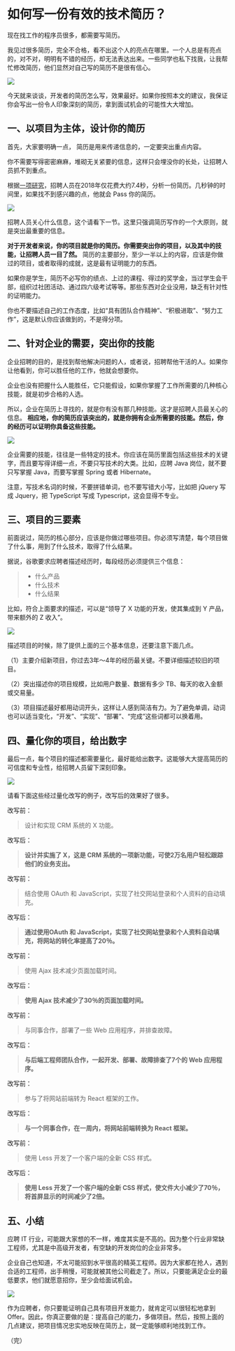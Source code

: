 # 如何写一份有效的技术简历？

现在找工作的程序员很多，都需要写简历。

我见过很多简历，完全不合格，看不出这个人的亮点在哪里。一个人总是有亮点的，对不对，明明有不错的经历，却无法表达出来。一些同学也私下找我，让我帮忙修改简历，他们显然对自己写的简历不是很有信心。

![](https://www.wangbase.com/blogimg/asset/202001/bg2020010407.jpg)

今天就来谈谈，开发者的简历怎么写，效果最好。如果你按照本文的建议，我保证你会写出一份令人印象深刻的简历，拿到面试机会的可能性大大增加。

## 一、以项目为主体，设计你的简历

首先，大家要明确一点， 简历是用来传递信息的，一定要突出重点内容。

你不需要写得密密麻麻，堆砌无关紧要的信息，这样只会埋没你的长处，让招聘人员抓不到重点。

根据[一项研究](https://www.prnewswire.com/news-releases/ladders-updates-popular-recruiter-eye-tracking-study-with-new-key-insights-on-how-job-seekers-can-improve-their-resumes-300744217.html)，招聘人员在2018年仅花费大约7.4秒，分析一份简历。几秒钟的时间里，如果找不到感兴趣的点，他就会 Pass 你的简历。

![](https://www.wangbase.com/blogimg/asset/202001/bg2020010408.jpg)

招聘人员关心什么信息，这个请看下一节。这里只强调简历写作的一个大原则，就是突出最重要的信息。

**对于开发者来说，你的项目就是你的简历。你需要突出你的项目，以及其中的技能，让招聘人员一目了然。** 简历的主要部分，至少一半以上的内容，应该是你做过的项目，或者取得的成就，这是最有证明能力的东西。

如果你是学生，简历不必写你的绩点、上过的课程、得过的奖学金，当过学生会干部，组织过社团活动、通过四六级考试等等。那些东西对企业没用，缺乏有针对性的证明能力。

你也不要描述自己的工作态度，比如“具有团队合作精神”、“积极进取”、“努力工作”，这是默认你应该做到的，不是得分项。

## 二、针对企业的需要，突出你的技能

企业招聘的目的，是找到帮他解决问题的人，或者说，招聘帮他干活的人。如果你让他看到，你可以胜任他的工作，他就会想要你。

企业也没有把握什么人能胜任，它只能假设，如果你掌握了工作所需要的几种核心技能，就是初步合格的人选。

所以，企业在简历上寻找的，就是你有没有那几种技能。这才是招聘人员最关心的信息。 **相应地，你的简历应该突出的，就是你拥有企业所需要的技能。然后，你的经历可以证明你具备这些技能。**

![](https://www.wangbase.com/blogimg/asset/202001/bg2020010409.jpg)

企业需要的技能，往往是一些特定的技术。你应该在简历里面包括这些技术的关键字，而且要写得详细一点，不要只写技术的大类。比如，应聘 Java 岗位，就不要只写掌握 Java，而要写掌握 Spring 或者 Hibernate。

注意，写技术名词的时候，不要拼错单词，也不要写错大小写，比如把 jQuery 写成 Jquery，把 TypeScript 写成 Typescript，这会显得不专业。

## 三、项目的三要素

前面说过，简历的核心部分，应该是你做过哪些项目。你必须写清楚，每个项目做了什么事，用到了什么技术，取得了什么结果。

据说，谷歌要求应聘者描述经历时，每段经历必须提供三个信息：

> - 什么产品
> - 什么技术
> - 什么结果

比如，符合上面要求的描述，可以是“领导了 X 功能的开发，使其集成到 Y 产品，带来额外的 Z 收入”。

![](https://www.wangbase.com/blogimg/asset/202001/bg2020010410.jpg)

描述项目的时候，除了提供上面的三个基本信息，还要注意下面几点。

（1）主要介绍新项目，你过去3年～4年的经历最关键。不要详细描述较旧的项目。

（2）突出描述你的项目规模，比如用户数量、数据有多少 TB、每天的收入金额或交易量。

（3）项目描述最好都用动词开头，这样让人感到简洁有力。为了避免单调，动词也可以适当变化，“开发”、“实现”、“部署”、“完成”这些词都可以换着用。

## 四、量化你的项目，给出数字

最后一点，每个项目的描述都需要量化，最好能给出数字。这能够大大提高简历的可信度和专业性，给招聘人员留下深刻印象。

![](https://www.wangbase.com/blogimg/asset/202001/bg2020010411.jpg)

请看下面这些经过量化改写的例子，改写后的效果好了很多。

改写前：

> 设计和实现 CRM 系统的 X 功能。

改写后：

> **设计并实施了 X，这是 CRM 系统的一项新功能，可使2万名用户轻松跟踪他们的业务支出。**

改写前：

> 结合使用 OAuth 和 JavaScript，实现了社交网站登录和个人资料的自动填充。

改写后：

> **通过使用OAuth 和 JavaScript，实现了社交网站登录和个人资料自动填充，将网站的转化率提高了20％。**

改写前：

> 使用 Ajax 技术减少页面加载时间。

改写后：

> **使用 Ajax 技术减少了30％的页面加载时间。**

改写前：

> 与同事合作，部署了一些 Web 应用程序，并排查故障。

改写后：

> **与后端工程师团队合作，一起开发、部署、故障排查了7个的 Web 应用程序。**

改写前：

> 参与了将网站前端转为 React 框架的工作。

改写后：

> **与一个同事合作，在一周内，将网站前端转换为 React 框架。**

改写前：

> 使用 Less 开发了一个客户端的全新 CSS 样式。

改写后：

> **使用 Less 开发了一个客户端的全新 CSS 样式，使文件大小减少了70％，将首屏显示的时间减少了2倍。**

## 五、小结

应聘 IT 行业，可能跟大家想的不一样，难度其实是不高的。因为整个行业非常缺工程师，尤其是中高级开发者，有空缺的开发岗位的企业非常多。

企业自己也知道，不太可能招到水平很高的精英工程师。因为大家都在抢人，遇到合适的工程师，出手稍慢，可能就被其他公司截走了。所以，只要能满足企业的最低要求，他们就愿意招你，至少会给面试机会。

![](https://www.wangbase.com/blogimg/asset/202001/bg2020010412.jpg)

作为应聘者，你只要能证明自己具有项目开发能力，就肯定可以很轻松地拿到 Offer。因此，你真正要做的是：提高自己的能力，多做项目。然后，按照上面的几点建议，把项目情况忠实地反映在简历上，就一定能够顺利地找到工作。

（完）
